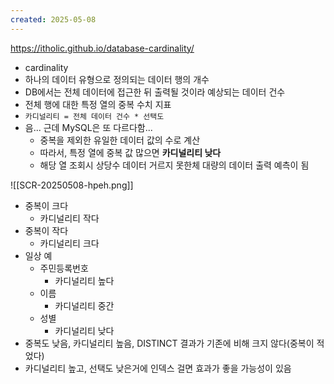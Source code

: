 ```yaml
---
created: 2025-05-08
---
```

https://itholic.github.io/database-cardinality/
- cardinality
- 하나의 데이터 유형으로 정의되는 데이터 행의 개수
- DB에서는 전체 데이터에 접근한 뒤 출력될 것이라 예상되는 데이터 건수
- 전체 행에 대한 특정 열의 중복 수치 지표
- `카디널리티 = 전체 데이터 건수 * 선택도`
- 음... 근데 MySQL은 또 다르다함...
	- 중복을 제외한 유일한 데이터 값의 수로 계산
	- 따라서, 특정 열에 중복 값 많으면 **카디널리티 낮다**
	- 해당 열 조회시 상당수 데이터 거르지 못한체 대량의 데이터 출력 예측이 됨

![[SCR-20250508-hpeh.png]]
- 중복이 크다
	- 카디널리티 작다
- 중복이 작다
	- 카디널리티 크다
- 일상 예
	- 주민등록번호
		- 카디널리티 높다
	- 이름
		- 카디널리티 중간
	- 성별
		- 카디널리티 낮다
- 중복도 낮음, 카디널리티 높음, DISTINCT 결과가 기존에 비해 크지 않다(중복이 적었다)
- 카디널리티 높고, 선택도 낮은거에 인덱스 걸면 효과가 좋을 가능성이 있음